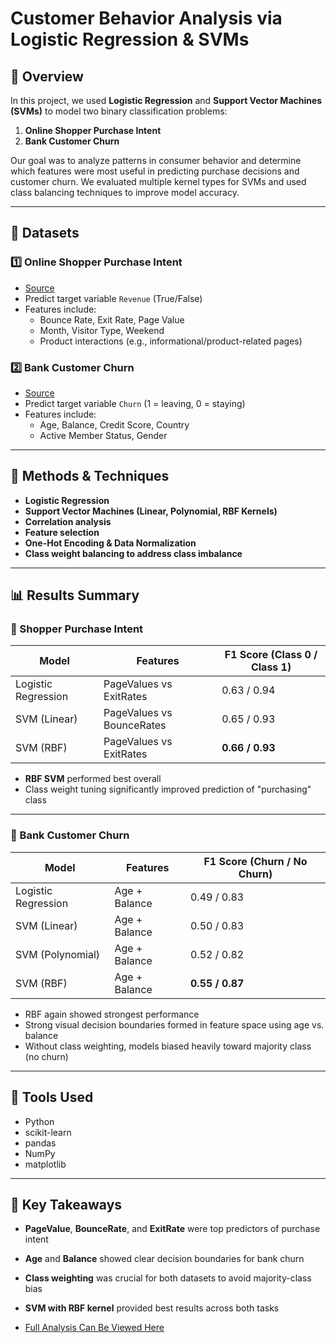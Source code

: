 # Customer Behavior Analysis via Logistic Regression & SVMs

## 📌 Overview

In this project, we used **Logistic Regression** and **Support Vector Machines (SVMs)** to model two binary classification problems:

1. **Online Shopper Purchase Intent**  
2. **Bank Customer Churn**

Our goal was to analyze patterns in consumer behavior and determine which features were most useful in predicting purchase decisions and customer churn. We evaluated multiple kernel types for SVMs and used class balancing techniques to improve model accuracy.

---

## 🧠 Datasets

### 1️⃣ Online Shopper Purchase Intent  
- [Source](https://www.kaggle.com/datasets/imakash3011/online-shoppers-purchasing-intention-dataset)
- Predict target variable `Revenue` (True/False)
- Features include:  
  - Bounce Rate, Exit Rate, Page Value  
  - Month, Visitor Type, Weekend  
  - Product interactions (e.g., informational/product-related pages)

### 2️⃣ Bank Customer Churn  
- [Source](https://www.kaggle.com/datasets/gauravtopre/bank-customer-churn-dataset)
- Predict target variable `Churn` (1 = leaving, 0 = staying)
- Features include:  
  - Age, Balance, Credit Score, Country  
  - Active Member Status, Gender  

---

## 🧪 Methods & Techniques

- **Logistic Regression**
- **Support Vector Machines (Linear, Polynomial, RBF Kernels)**
- **Correlation analysis**
- **Feature selection**
- **One-Hot Encoding & Data Normalization**
- **Class weight balancing to address class imbalance**

---

## 📊 Results Summary

### 🛒 Shopper Purchase Intent

| Model | Features | F1 Score (Class 0 / Class 1) |
|-------|----------|------------------------------|
| Logistic Regression | PageValues vs ExitRates | 0.63 / 0.94 |
| SVM (Linear) | PageValues vs BounceRates | 0.65 / 0.93 |
| SVM (RBF) | PageValues vs ExitRates | **0.66 / 0.93** |

- **RBF SVM** performed best overall  
- Class weight tuning significantly improved prediction of "purchasing" class

---

### 🏦 Bank Customer Churn

| Model | Features | F1 Score (Churn / No Churn) |
|-------|----------|------------------------------|
| Logistic Regression | Age + Balance | 0.49 / 0.83 |
| SVM (Linear) | Age + Balance | 0.50 / 0.83 |
| SVM (Polynomial) | Age + Balance | 0.52 / 0.82 |
| SVM (RBF) | Age + Balance | **0.55 / 0.87** |

- RBF again showed strongest performance  
- Strong visual decision boundaries formed in feature space using age vs. balance  
- Without class weighting, models biased heavily toward majority class (no churn)

---

## 🧰 Tools Used

- Python  
- scikit-learn  
- pandas  
- NumPy  
- matplotlib  

---

## 🎯 Key Takeaways

- **PageValue**, **BounceRate**, and **ExitRate** were top predictors of purchase intent
- **Age** and **Balance** showed clear decision boundaries for bank churn
- **Class weighting** was crucial for both datasets to avoid majority-class bias
- **SVM with RBF kernel** provided best results across both tasks

- [Full Analysis Can Be Viewed Here](https://github.com/Tyler-Johnston/Customer-Behavior-Analysis/blob/main/Project%207%20-%20Logistic%20Regression%20and%20SVMs.pdf)
